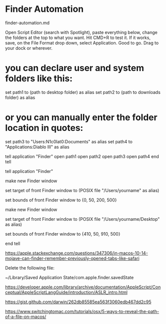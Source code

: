 # Finder Automation

finder-automation.md

Open Script Editor (search with Spotlight), paste everything below, change the folders at 
the top to what you want. Hit CMD+R to test it. If it works, save, on the File Format drop 
down, select Application. Good to go. Drag to your dock or wherever.

# you can declare user and system folders like this:
set path1 to (path to desktop folder) as alias
set path2 to (path to downloads folder) as alias

# or you can manually enter the folder location in quotes:
set path3 to "Users:N1c0lat0:Documents" as alias
set path4 to "Applications:Diablo III" as alias

tell application "Finder"
	open path1
	open path2
	open path3
	open path4
end tell


tell application "Finder"

  make new Finder window

  set target of front Finder window to (POSIX file "/Users/yourname" as alias)

  set bounds of front Finder window to {0, 50, 200, 500}

  make new Finder window

  set target of front Finder window to (POSIX file "/Users/yourname/Desktop" as alias)

  set bounds of front Finder window to {410, 50, 910, 500}

end tell


https://apple.stackexchange.com/questions/347306/in-macos-10-14-mojave-can-finder-remember-previously-opened-tabs-like-safari


Delete the following file:

~/Library/Saved Application State/com.apple.finder.savedState

https://developer.apple.com/library/archive/documentation/AppleScript/Conceptual/AppleScriptLangGuide/introduction/ASLR_intro.html

https://gist.github.com/darwin/262db85585ea563f3060edb467dd2c95



https://www.switchingtomac.com/tutorials/osx/5-ways-to-reveal-the-path-of-a-file-on-macos/